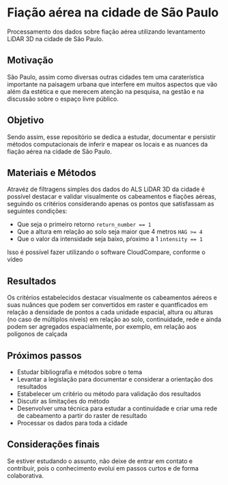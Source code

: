 # Fiação aérea na cidade de São Paulo

Processamento dos dados sobre fiação aérea utilizando levantamento LiDAR 3D na cidade de São Paulo.

## Motivação

São Paulo, assim como diversas outras cidades tem uma caraterística importante na paisagem urbana que interfere em muitos aspectos que vão além da estética e que merecem atenção na pesquisa, na gestão e na discussão sobre o espaço livre público. 

## Objetivo

Sendo assim, esse repositório se dedica a estudar, documentar e persistir métodos computacionais de inferir e mapear os locais e as nuances da fiação aérea na cidade de São Paulo.

## Materiais e Métodos

Atravéz de filtragens simples dos dados do ALS LiDAR 3D da cidade é possível destacar e validar visualmente os cabeamentos e fiações aéreas, seguindo os critérios considerando apenas os pontos que satisfassam as seguintes condições:
* Que seja o primeiro retorno `return_number == 1`
* Que a altura em relação ao solo seja maior que 4 metros `HAG >= 4`
* Que o valor da intensidade seja baixo, pŕoximo a 1 `intensity == 1`

Isso é possível fazer utilizando o software CloudCompare, conforme o vídeo

## Resultados

Os critérios estabelecidos destacar visualmente os cabeamentos aéreos e suas nuânces que podem ser convertidos em raster e quantficados em relação a densidade de pontos a cada unidade espacial, altura ou alturas (no caso de múltiplos níveis) em relação ao solo, continuidade, rede e ainda podem ser agregados espacialmente, por exemplo, em relação aos polígonos de calçada

## Próximos passos

* Estudar bibliografia e métodos sobre o tema
* Levantar a legislação para documentar e considerar a orientação dos resultados
* Estabelecer um critério ou método para validação dos resultados
* Discutir as limitações do método
* Desenvolver uma técnica para estudar a continuidade e criar uma rede de cabeamento a partir do raster de resultado
* Processar os dados para toda a cidade

## Considerações finais

Se estiver estudando o assunto, não deixe de entrar em contato e contribuir, pois o conhecimento evolui em passos curtos e de forma colaborativa. 

